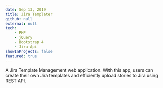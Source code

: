 ```yaml
---
date: Sep 13, 2019
title: Jira Templater
github: null
external: null
tech:
    - PHP
    - jQuery
    - Bootstrap 4
    - Jira-Api
showInProjects: false
featured: true
---
```


A Jira Template Management web application. With this app, users can create their own Jira templates and efficiently upload stories to Jira using REST API.
